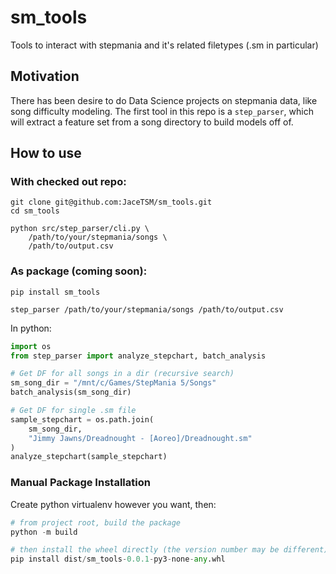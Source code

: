 # sm_tools
Tools to interact with stepmania and it's related filetypes (.sm in particular)

## Motivation
There has been desire to do Data Science projects on stepmania data, like song difficulty modeling. The first tool in this repo is a `step_parser`, which will extract a feature set from a song directory to build models off of.

## How to use
### With checked out repo: 
```shell
git clone git@github.com:JaceTSM/sm_tools.git
cd sm_tools

python src/step_parser/cli.py \
    /path/to/your/stepmania/songs \
    /path/to/output.csv
```

### As package (coming soon):
```shell
pip install sm_tools

step_parser /path/to/your/stepmania/songs /path/to/output.csv
```
In python:
```python
import os
from step_parser import analyze_stepchart, batch_analysis

# Get DF for all songs in a dir (recursive search)
sm_song_dir = "/mnt/c/Games/StepMania 5/Songs"
batch_analysis(sm_song_dir)

# Get DF for single .sm file
sample_stepchart = os.path.join(
    sm_song_dir,
    "Jimmy Jawns/Dreadnought - [Aoreo]/Dreadnought.sm"
)
analyze_stepchart(sample_stepchart)
```

### Manual Package Installation
Create python virtualenv however you want, then:
```python
# from project root, build the package
python -m build

# then install the wheel directly (the version number may be different)
pip install dist/sm_tools-0.0.1-py3-none-any.whl
```